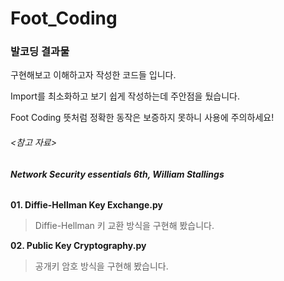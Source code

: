 # Foot_Coding
### 발코딩 결과물

구현해보고 이해하고자 작성한 코드들 입니다.

Import를 최소화하고 보기 쉽게 작성하는데 주안점을 뒀습니다.

Foot Coding 뜻처럼 정확한 동작은 보증하지 못하니 사용에 주의하세요!



###### <참고 자료>

###### ***Network Security essentials 6th, William Stallings***



**01. Diffie-Hellman Key Exchange.py**

> Diffie-Hellman 키 교환 방식을 구현해 봤습니다.

**02. Public Key Cryptography.py**

> 공개키 암호 방식을 구현해 봤습니다.
